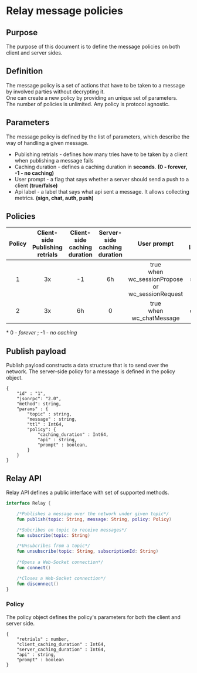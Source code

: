 
# Relay message policies

## Purpose
The purpose of this document is to define the message policies on both client and server sides.

## Definition

The message policy is a set of actions that have to be taken to a message by involved parties without decrypting it.<br>
One can create a new policy by providing an unique set of parameters.<br>
The number of policies is unlimited. Any policy is protocol agnostic.


## Parameters

The message policy is defined by the list of parameters, which describe the way of handling a given message. 

* Publishing retrials - defines how many tries have to be taken by a client when publishing a message fails
* Caching duration - defines a caching duration in **seconds**. **(0 - forever, -1 - no caching)**
* User prompt - a flag that says whether a server should send a push to a client **(true/false)**
* Api label - a label that says what api sent a message. It allows collecting metrics. **(sign, chat, auth, push)**

## Policies

| Policy 	| Client-side<br>Publishing retrials 	| Client-side <br>caching duration 	| Server-side <br>caching duration  	|                          User prompt                          	| API label 	|
|:------:	|:----------------------------------:	|:--------------------------------:	|:---------------------------------:	|:-------------------------------------------------------------:	|:---------:	|
|    1   	|                 3x                 	|                -1                	|                 6h                	| true<br>when<br>wc_sessionPropose <br>or<br>wc_sessionRequest 	|    sign   	|
|    2   	|                 3x                 	|                6h                	|                 0                 	|                 true<br>when<br>wc_chatMessage                	|    chat   	|

\* 0 - _forever_ ; -1 - _no caching_

## Publish payload

Publish payload constructs a data structure that is to send over the network. The server-side policy for a message is defined in the policy object.

```jsonc
{
	"id" : "1",
	"jsonrpc": "2.0",
	"method": string,
	"params" : {
		"topic" : string,
		"message" : string,  
		"ttl" : Int64,
        "policy": {
            "caching_duration" : Int64,
            "api" : string, 
            "prompt" : boolean,
        }
    }
}
```

## Relay API

Relay API defines a public interface with set of supported methods.

```kotlin
interface Relay {

    /*Publishes a message over the network under given topic*/
    fun publish(topic: String, message: String, policy: Policy)

    /*Subcribes on topic to receive messages*/
    fun subscribe(topic: String)

    /*Unsubcribes from a topic*/
    fun unsubscribe(topic: String, subscriptionId: String)
	
    /*Opens a Web-Socket connection*/
    fun connect()

    /*Closes a Web-Socket connection*/
    fun disconnect()
}
```

### Policy

The policy object defines the policy's parameters for both the client and server side.

```jsonc
{
    "retrials" : number,
    "client_caching_duration" : Int64,
    "server_caching_duration" : Int64,
    "api" : string,
    "prompt" : boolean
}
```

